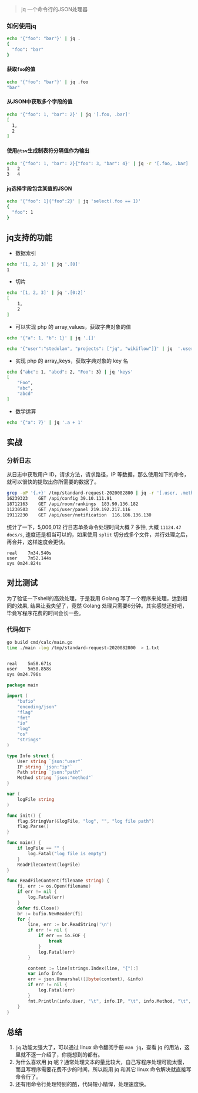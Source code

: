 
> jq 一个命令行的JSON处理器

### 如何使用jq
```bash
echo '{"foo": "bar"}' | jq .
{
  "foo": "bar"
}
```
#### 获取`foo`的值
```bash
echo '{"foo": "bar"}' | jq .foo
"bar"
```
#### 从JSON中获取多个字段的值
```bash
echo '{"foo": 1, "bar": 2}' | jq '[.foo, .bar]'
[
  1,
  2
]
```
#### 使用`@tsv`生成制表符分隔值作为输出
```bash
echo '{"foo": 1, "bar": 2}{"foo": 3, "bar": 4}' | jq -r '[.foo, .bar] | @tsv'
1	2
3	4
```

#### jq选择字段包含某值的JSON
```bash
echo '{"foo": 1}{"foo":2}' | jq 'select(.foo == 1)'
{
  "foo": 1
}
```

## jq支持的功能
- 数据索引
```bash
echo '[1, 2, 3]' | jq '.[0]'
1
```

- 切片
```bash
echo '[1, 2, 3]' | jq '.[0:2]'
[
    1,
    2
]
```
- 可以实现 php 的 array_values，获取字典对象的值   
```bash
echo '{"a": 1, "b": 1}' | jq '.[]'
```
```bash
echo '{"user":"stedolan", "projects": ["jq", "wikiflow"]}' | jq  '.user, .projects[]'
```

- 实现 php 的 array_keys，获取字典对象的 key 名
```bash
echo {"abc": 1, "abcd": 2, "Foo": 3} | jq 'keys'
[
    "Foo",
    "abc",
    "abcd"
]
```

- 数学运算
```bash
echo '{"a": 7}' | jq '.a + 1'
```

## 实战

### 分析日志
从日志中获取用户 ID，请求方法，请求路径，IP 等数据，那么使用如下的命令，就可以很快的提取出你所需要的数据了。
```bash
grep -oP '{.+}' /tmp/standard-request-2020082800 | jq -r '[.user, .method, .path, .ip] | @tsv'
16239323	GET	/api/config	39.10.111.91
18712163	GET	/api/room/rankings	183.90.136.182
11230503	GET	/api/user/panel	219.192.217.116
19112230	GET	/api/user/notification	116.186.136.130
```

统计了一下，5,006,012 行日志单条命令处理时间大概 7 多钟, 大概 `11124.47 docs/s`, 速度还是相当可以的，如果使用 `split` 切分成多个文件，并行处理之后，再合并，这样速度会更快。
```
real	7m34.540s
user	7m52.144s
sys	0m24.824s
```

## 对比测试
为了验证一下shell的高效处理，于是我用 Golang 写了一个程序来处理，达到相同的效果, 结果让我失望了，竟然 Golang 处理只需要6分钟。其实感觉还好吧，毕竟写程序花费的时间会长一些。

### 代码如下
```bash
go build cmd/calc/main.go
time ./main -log /tmp/standard-request-2020082800  > 1.txt


real	5m58.671s
user	5m58.858s
sys	0m24.796s
```

```go
package main

import (
	"bufio"
	"encoding/json"
	"flag"
	"fmt"
	"io"
	"log"
	"os"
	"strings"
)

type Info struct {
	User string `json:"user"`
	IP string `json:"ip"`
	Path string `json:"path"`
	Method string `json:"method"`
}

var (
	logFile string
)

func init() {
	flag.StringVar(&logFile, "log", "", "log file path")
	flag.Parse()
}

func main() {
	if logFile == "" {
		log.Fatal("log file is empty")
	}
	ReadFileContent(logFile)
}

func ReadFileContent(filename string) {
	fi, err := os.Open(filename)
	if err != nil {
		log.Fatal(err)
	}
	defer fi.Close()
	br := bufio.NewReader(fi)
	for {
		line, err := br.ReadString('\n')
		if err != nil {
			if err == io.EOF {
				break
			}
			log.Fatal(err)
		}

		content := line[strings.Index(line, "{"):]
		var info Info
		err = json.Unmarshal([]byte(content), &info)
		if err != nil {
			log.Fatal(err)
		}
		fmt.Println(info.User, "\t", info.IP, "\t", info.Method, "\t", info.Path)
	}
}
```

## 总结

1. `jq` 功能太强大了，可以通过 linux 命令翻阅手册 `man jq`，查看 jq 的用法，这里就不逐一介绍了，你能想到的都有。
2. 为什么喜欢用 jq 呢？通常处理文本的量比较大，自己写程序处理可能太慢，而且写程序需要花费不少的时间，所以能用 jq 和其它 linux 命令解决就直接写命令行了。
3. 还有用命令行处理特别的酷，代码短小精悍，处理速度快。




